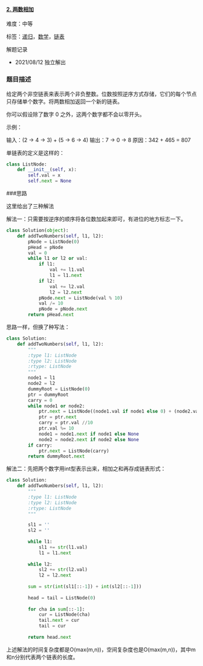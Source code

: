#### [2\. 两数相加](https://leetcode-cn.com/problems/add-two-numbers/)

难度：中等

标签：[递归](../Topic/递归.md)，[数学](../Topic/数学.md)，[链表](../Topic/链表.md)

解题记录

- 2021/08/12 独立解出

### 题目描述

给定两个非空链表来表示两个非负整数。位数按照逆序方式存储，它们的每个节点只存储单个数字。将两数相加返回一个新的链表。

你可以假设除了数字 0 之外，这两个数字都不会以零开头。

示例：

输入：(2 -> 4 -> 3) + (5 -> 6 -> 4)
输出：7 -> 0 -> 8
原因：342 + 465 = 807



单链表的定义是这样的：

```python
class ListNode:
	def __init__(self, x):
		self.val = x
		self.next = None
```

###思路

这里给出了三种解法

解法一：只需要按逆序的顺序将各位数加起来即可，有进位的地方标志一下。

```python
class Solution(object):
    def addTwoNumbers(self, l1, l2):
        pNode = ListNode(0)
        pHead = pNode
        val = 0
        while l1 or l2 or val:
            if l1:
                val += l1.val
                l1 = l1.next
            if l2:
                val += l2.val
                l2 = l2.next
            pNode.next = ListNode(val % 10)
            val /= 10
            pNode = pNode.next
        return pHead.next
```

思路一样，但换了种写法：

```python
class Solution:
    def addTwoNumbers(self, l1, l2):
        """
        :type l1: ListNode
        :type l2: ListNode
        :rtype: ListNode
        """
        node1 = l1
        node2 = l2
        dummyRoot = ListNode(0)
        ptr = dummyRoot
        carry = 0
        while node1 or node2:
            ptr.next = ListNode((node1.val if node1 else 0) + (node2.val if node2 else 0) + carry)
            ptr = ptr.next
            carry = ptr.val //10
            ptr.val %= 10
            node1 = node1.next if node1 else None
            node2 = node2.next if node2 else None
        if carry:
            ptr.next = ListNode(carry)
        return dummyRoot.next
```

解法二：先把两个数字用int型表示出来，相加之和再存成链表形式：

```python
class Solution:
    def addTwoNumbers(self, l1, l2):
        """
        :type l1: ListNode
        :type l2: ListNode
        :rtype: ListNode
        """

        sl1 = ''
	    sl2 = ''
	    
	    while l1:
	        sl1 += str(l1.val)
	        l1 = l1.next
	        
	    while l2:
	        sl2 += str(l2.val)
	        l2 = l2.next
	    
	    sum = str(int(sl1[::-1]) + int(sl2[::-1]))
	    
	    head = tail = ListNode(0)
	    
	    for cha in sum[::-1]:
	        cur = ListNode(cha)
	        tail.next = cur
	        tail = cur
	        
	    return head.next
```

上述解法的时间复杂度都是O(max(m,n))，空间复杂度也是O(max(m,n))，其中m和n分别代表两个链表的长度。